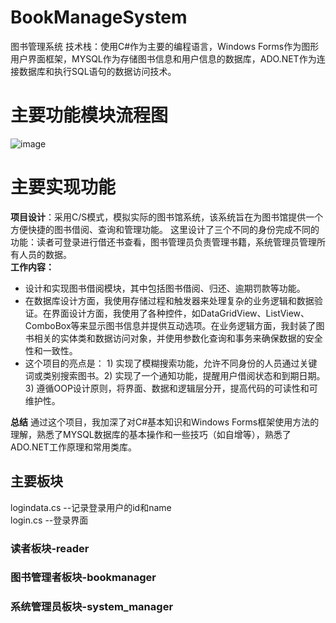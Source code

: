 # BookManageSystem
图书管理系统
技术栈：使用C#作为主要的编程语言，Windows Forms作为图形用户界面框架，MYSQL作为存储图书信息和用户信息的数据库，ADO.NET作为连接数据库和执行SQL语句的数据访问技术。
# 主要功能模块流程图
![image](https://github.com/llli-1/BookManageSystem/assets/102156169/94123781-1e80-46e8-b10a-070a9af278d8)
# 主要实现功能
**项目设计**：采用C/S模式，模拟实际的图书馆系统，该系统旨在为图书馆提供一个方便快捷的图书借阅、查询和管理功能。 
这里设计了三个不同的身份完成不同的功能：读者可登录进行借还书查看，图书管理员负责管理书籍，系统管理员管理所有人员的数据。  
**工作内容：**  
- 设计和实现图书借阅模块，其中包括图书借阅、归还、逾期罚款等功能。  
- 在数据库设计方面，我使用存储过程和触发器来处理复杂的业务逻辑和数据验证。在界面设计方面，我使用了各种控件，如DataGridView、ListView、ComboBox等来显示图书信息并提供互动选项。在业务逻辑方面，我封装了图书相关的实体类和数据访问对象，并使用参数化查询和事务来确保数据的安全性和一致性。  
- 这个项目的亮点是： 1)  实现了模糊搜索功能，允许不同身份的人员通过关键词或类别搜索图书。2) 实现了一个通知功能，提醒用户借阅状态和到期日期。3) 遵循OOP设计原则，将界面、数据和逻辑层分开，提高代码的可读性和可维护性。  

**总结**
通过这个项目，我加深了对C#基本知识和Windows Forms框架使用方法的理解，熟悉了MYSQL数据库的基本操作和一些技巧（如自增等），熟悉了ADO.NET工作原理和常用类库。  
  
## 主要板块
logindata.cs --记录登录用户的id和name  
login.cs --登录界面

### 读者板块-reader

### 图书管理者板块-bookmanager

### 系统管理员板块-system_manager

  
